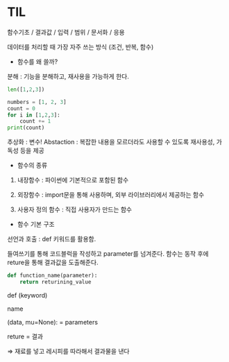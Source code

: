 # TIL

함수기초 / 결과값 / 입력 / 범위 / 문서화 / 응용

데이터를 처리할 때 가장 자주 쓰는 방식 (조건, 반복, 함수)

- 함수를 왜 쓸까?

분해 : 기능을 분해하고, 재사용을 가능하게 한다.

```python
len([1,2,3])

numbers = [1, 2, 3]
count = 0 
for i in [1,2,3]:
    count += 1 
print(count)
```

추상화 : 변수! Abstaction : 복잡한 내용을 모르더라도 사용할 수 있도록 재사용성, 가독성 등을 제공

- 함수의 종류
1. 내장함수 : 파이썬에 기본적으로 포함된 함수

2. 외장함수 : import문을 통해 사용하며, 외부 라이브러리에서 제공하는 함수

3. 사용자 정의 함수 : 직접 사용자가 만드는 함수
- 함수 기본 구조

선언과 호출 : def 키워드를 활용함.

들여쓰기를 통해 코드블럭을 작성하고 parameter를 넘겨준다. 함수는 동작 후에 reture을 통해 결과값을 도출해준다.

```python
def function_name(parameter):
    return returining_value
```

def (keyword)

name

(data, mu=None): = parameters

reture = 결과

⇒ 재료를 넣고 레시피를 따라해서 결과물을 낸다